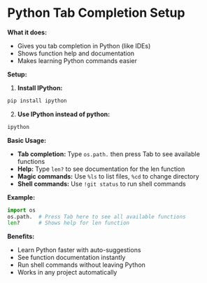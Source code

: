 # Python Tab Completion Setup

**What it does:**
- Gives you tab completion in Python (like IDEs)
- Shows function help and documentation
- Makes learning Python commands easier

**Setup:**

1. **Install IPython:**
```bash
pip install ipython
```

2. **Use IPython instead of python:**
```bash
ipython
```

**Basic Usage:**

- **Tab completion:** Type `os.path.` then press Tab to see available functions
- **Help:** Type `len?` to see documentation for the len function
- **Magic commands:** Use `%ls` to list files, `%cd` to change directory
- **Shell commands:** Use `!git status` to run shell commands

**Example:**
```python
import os
os.path.  # Press Tab here to see all available functions
len?      # Shows help for len function
```

**Benefits:**
- Learn Python faster with auto-suggestions
- See function documentation instantly
- Run shell commands without leaving Python
- Works in any project automatically 